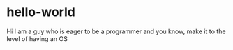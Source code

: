 hello-world
===========

Hi
I am a guy who is eager to be a programmer and you know, make it to the level of having an OS
